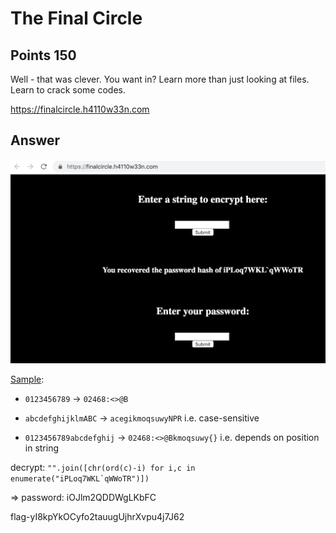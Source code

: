 # The Final Circle

## Points 150

Well - that was clever. You want in? Learn more than just looking at files. Learn to crack some codes.

https://finalcircle.h4110w33n.com

## Answer

![](150_the_final_circle.png)

[Sample](https://finalcircle.h4110w33n.com/cipherstring.php):

* `0123456789` -> `02468:<>@B`

* `abcdefghijklmABC` -> `acegikmoqsuwyNPR` i.e. case-sensitive

* `0123456789abcdefghij` -> `02468:<>@Bkmoqsuwy{}` i.e. depends on position in string

decrypt: ``"".join([chr(ord(c)-i) for i,c in enumerate("iPLoq7WKL`qWWoTR")])``

=> password: iOJlm2QDDWgLKbFC

flag-yI8kpYkOCyfo2tauugUjhrXvpu4j7J62
